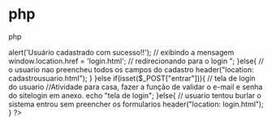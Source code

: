 # php
php
<?php
header("Content-type:text/html; charset=utf8");
//var_dump($_POST);
//variaveis
$nome = "";
$email = "";
$senha = "";
$endereco = "";
$perfil = "";
//logica
if( isset($_POST["salvar"])){ // tela de cadastro de usuario
    if(isset($_POST["nome"]) && !empty($_POST["nome"])
    && isset($_POST["email"]) && !empty($_POST["email"])
    && isset($_POST["senha"]) && !empty($_POST["senha"])
    && isset($_POST["endereco"]) && !empty($_POST["endereco"])
    && isset($_POST["perfil"]) && !empty($_POST["perfil"])){
        $nome = $_POST["nome"];
        $email = $_POST["email"];
        $senha = $_POST["senha"];
        $endereco = $_POST["endereco"];
        $perfil = $_POST["perfil"];
        //echo "Usuário cadastrado com sucesso!!";
        //header("location: index.html");
        // exibir uma mensagem para o usuario utilizando o javascript
        echo "<script>
                alert('Usuário cadastrado com sucesso!!'); // exibindo a mensagem
                window.location.href = 'login.html'; // redirecionando para o login
             </script>";
    }else{ // o usuario nao preencheu todos os campos do cadastro
        header("location: cadastrousuario.html");
    }

}else if(isset($_POST["entrar"])){ // tela de login do usuario
//Atividade para casa, fazer a função de validar o e-mail e senha do sitelogin em anexo.
   echo "tela de login";
}else{ // usuario tentou burlar o sistema entrou sem preencher os formularios
    header("location: login.html");
}

?>
